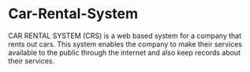 # Car-Rental-System
CAR RENTAL SYSTEM (CRS) is a web based system for a company that rents out cars. This system enables the company to make their services available to the public through the internet and also keep records about their services.
